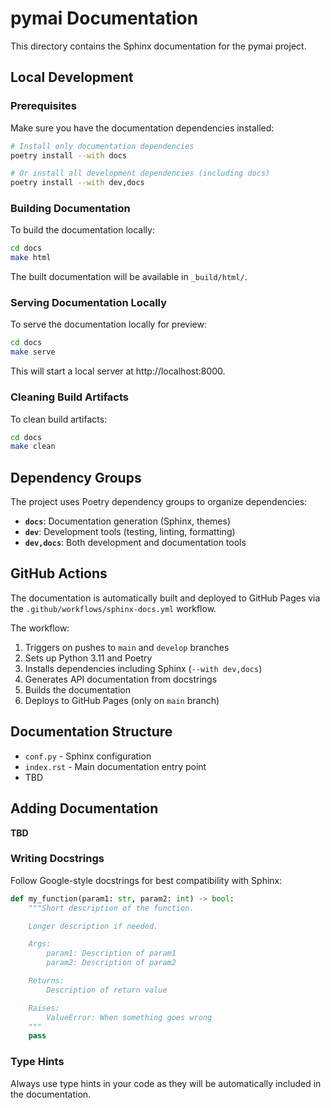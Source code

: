 # pymai Documentation

This directory contains the Sphinx documentation for the pymai project.

## Local Development

### Prerequisites

Make sure you have the documentation dependencies installed:

```bash
# Install only documentation dependencies
poetry install --with docs

# Or install all development dependencies (including docs)
poetry install --with dev,docs
```

### Building Documentation

To build the documentation locally:

```bash
cd docs
make html
```

The built documentation will be available in `_build/html/`.

### Serving Documentation Locally

To serve the documentation locally for preview:

```bash
cd docs
make serve
```

This will start a local server at http://localhost:8000.

### Cleaning Build Artifacts

To clean build artifacts:

```bash
cd docs
make clean
```

## Dependency Groups

The project uses Poetry dependency groups to organize dependencies:

- **`docs`**: Documentation generation (Sphinx, themes)
- **`dev`**: Development tools (testing, linting, formatting)
- **`dev,docs`**: Both development and documentation tools

## GitHub Actions

The documentation is automatically built and deployed to GitHub Pages via the `.github/workflows/sphinx-docs.yml` workflow.

The workflow:
1. Triggers on pushes to `main` and `develop` branches
2. Sets up Python 3.11 and Poetry
3. Installs dependencies including Sphinx (`--with dev,docs`)
4. Generates API documentation from docstrings
5. Builds the documentation
6. Deploys to GitHub Pages (only on `main` branch)

## Documentation Structure

- `conf.py` - Sphinx configuration
- `index.rst` - Main documentation entry point
- TBD

## Adding Documentation

**TBD**

### Writing Docstrings

Follow Google-style docstrings for best compatibility with Sphinx:

```python
def my_function(param1: str, param2: int) -> bool:
    """Short description of the function.

    Longer description if needed.

    Args:
        param1: Description of param1
        param2: Description of param2

    Returns:
        Description of return value

    Raises:
        ValueError: When something goes wrong
    """
    pass
```

### Type Hints

Always use type hints in your code as they will be automatically included in the documentation.
